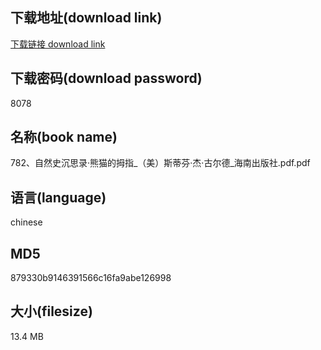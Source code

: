 ## 下载地址(download link)
[下载链接 download link](https://voluble-croquembouche-d321dc.netlify.app/?s=782%E3%80%81%E8%87%AA%E7%84%B6%E5%8F%B2%E6%B2%89%E6%80%9D%E5%BD%95%C2%B7%E7%86%8A%E7%8C%AB%E7%9A%84%E6%8B%87%E6%8C%87_%EF%BC%88%E7%BE%8E%EF%BC%89%E6%96%AF%E8%92%82%E8%8A%AC%C2%B7%E6%9D%B0%C2%B7%E5%8F%A4%E5%B0%94%E5%BE%B7_%E6%B5%B7%E5%8D%97%E5%87%BA%E7%89%88%E7%A4%BE.pdf)

## 下载密码(download password)
8078

## 名称(book name)
782、自然史沉思录·熊猫的拇指_（美）斯蒂芬·杰·古尔德_海南出版社.pdf.pdf

## 语言(language)
chinese

## MD5
879330b9146391566c16fa9abe126998

## 大小(filesize)
13.4 MB
